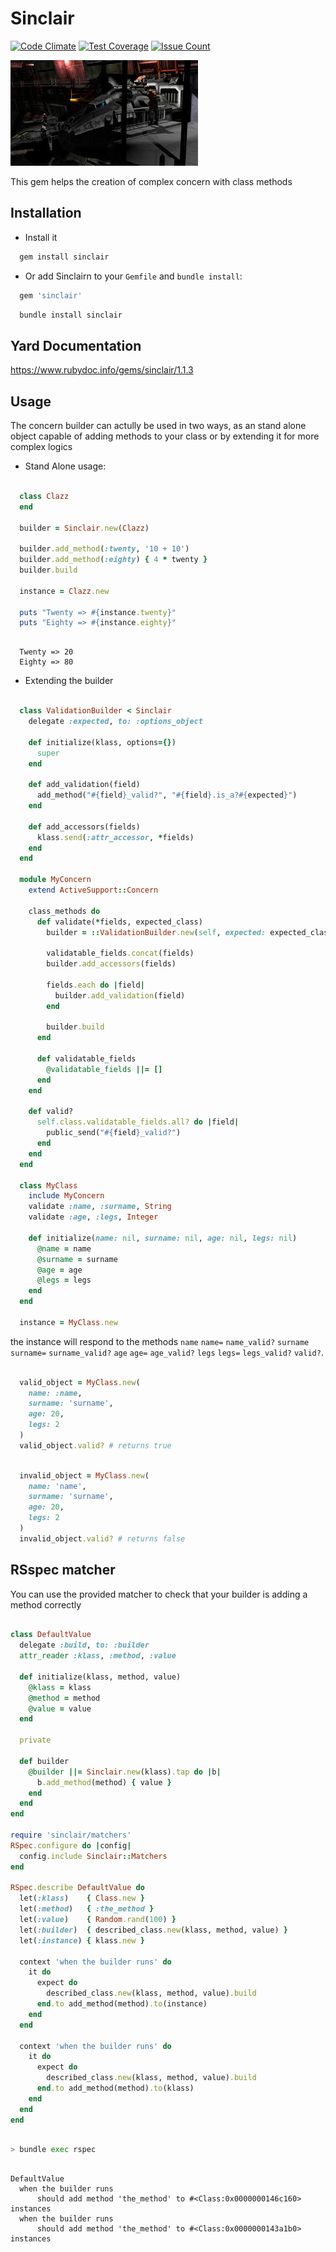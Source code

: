 Sinclair
========
[![Code Climate](https://codeclimate.com/github/darthjee/sinclair/badges/gpa.svg)](https://codeclimate.com/github/darthjee/sinclair)
[![Test Coverage](https://codeclimate.com/github/darthjee/sinclair/badges/coverage.svg)](https://codeclimate.com/github/darthjee/sinclair/coverage)
[![Issue Count](https://codeclimate.com/github/darthjee/sinclair/badges/issue_count.svg)](https://codeclimate.com/github/darthjee/sinclair)


![sinclair](https://raw.githubusercontent.com/darthjee/sinclair/master/sinclair.jpg)

This gem helps the creation of complex concern with class methods

Installation
---------------
  - Install it

  ```ruby
    gem install sinclair
  ```

  - Or add Sinclairn to your `Gemfile` and `bundle install`:

  ```ruby
    gem 'sinclair'
  ```

  ```bash
    bundle install sinclair
  ```

Yard Documentation
-------------------
https://www.rubydoc.info/gems/sinclair/1.1.3

Usage
---------------
The concern builder can actully be used in two ways, as an stand alone object capable of
adding methods to your class or by extending it for more complex logics

 - Stand Alone usage:

  ```ruby

    class Clazz
    end

    builder = Sinclair.new(Clazz)

    builder.add_method(:twenty, '10 + 10')
    builder.add_method(:eighty) { 4 * twenty }
    builder.build

    instance = Clazz.new

    puts "Twenty => #{instance.twenty}"
    puts "Eighty => #{instance.eighty}"
  ```

  ```string

    Twenty => 20
    Eighty => 80
  ```

 - Extending the builder

  ```ruby

    class ValidationBuilder < Sinclair
      delegate :expected, to: :options_object

      def initialize(klass, options={})
        super
      end

      def add_validation(field)
        add_method("#{field}_valid?", "#{field}.is_a?#{expected}")
      end

      def add_accessors(fields)
        klass.send(:attr_accessor, *fields)
      end
    end

    module MyConcern
      extend ActiveSupport::Concern

      class_methods do
        def validate(*fields, expected_class)
          builder = ::ValidationBuilder.new(self, expected: expected_class)

          validatable_fields.concat(fields)
          builder.add_accessors(fields)

          fields.each do |field|
            builder.add_validation(field)
          end

          builder.build
        end

        def validatable_fields
          @validatable_fields ||= []
        end
      end

      def valid?
        self.class.validatable_fields.all? do |field|
          public_send("#{field}_valid?")
        end
      end
    end

    class MyClass
      include MyConcern
      validate :name, :surname, String
      validate :age, :legs, Integer

      def initialize(name: nil, surname: nil, age: nil, legs: nil)
        @name = name
        @surname = surname
        @age = age
        @legs = legs
      end
    end

    instance = MyClass.new
  ```

  the instance will respond to the methods
  ```name``` ```name=``` ```name_valid?```
  ```surname``` ```surname=``` ```surname_valid?```
  ```age``` ```age=``` ```age_valid?```
  ```legs``` ```legs=``` ```legs_valid?```
  ```valid?```.

  ```ruby

    valid_object = MyClass.new(
      name: :name,
      surname: 'surname',
      age: 20,
      legs: 2
    )
    valid_object.valid? # returns true
  ```

  ```ruby

    invalid_object = MyClass.new(
      name: 'name',
      surname: 'surname',
      age: 20,
      legs: 2
    )
    invalid_object.valid? # returns false
  ```

RSspec matcher
---------------

You can use the provided matcher to check that your builder is adding a method correctly

  ```ruby

  class DefaultValue
    delegate :build, to: :builder
    attr_reader :klass, :method, :value

    def initialize(klass, method, value)
      @klass = klass
      @method = method
      @value = value
    end

    private

    def builder
      @builder ||= Sinclair.new(klass).tap do |b|
        b.add_method(method) { value }
      end
    end
  end

  require 'sinclair/matchers'
  RSpec.configure do |config|
    config.include Sinclair::Matchers
  end

  RSpec.describe DefaultValue do
    let(:klass)    { Class.new }
    let(:method)   { :the_method }
    let(:value)    { Random.rand(100) }
    let(:builder)  { described_class.new(klass, method, value) }
    let(:instance) { klass.new }

    context 'when the builder runs' do
      it do
        expect do
          described_class.new(klass, method, value).build
        end.to add_method(method).to(instance)
      end
    end

    context 'when the builder runs' do
      it do
        expect do
          described_class.new(klass, method, value).build
        end.to add_method(method).to(klass)
      end
    end
  end
  ```

  ```bash

  > bundle exec rspec
  ```

  ```string

  DefaultValue
    when the builder runs
        should add method 'the_method' to #<Class:0x0000000146c160> instances
    when the builder runs
        should add method 'the_method' to #<Class:0x0000000143a1b0> instances

  ```
